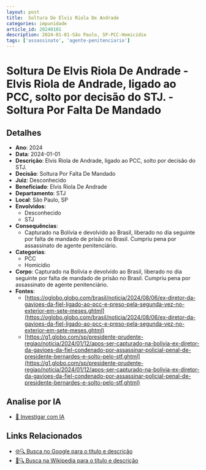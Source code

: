 ```yaml
---
layout: post
title:  Soltura De Elvis Riola De Andrade
categories: impunidade
article_id: 20240101
description: 2024-01-01-São Paulo, SP-PCC-Homicídio
tags: ['assassinato', 'agente-penitenciario']
---
```


# Soltura De Elvis Riola De Andrade - Elvis Riola de Andrade, ligado ao PCC, solto por decisão do STJ. - Soltura Por Falta De Mandado

## Detalhes
- **Ano**: 2024
- **Data**: 2024-01-01
- **Descrição**: Elvis Riola de Andrade, ligado ao PCC, solto por decisão do STJ.
- **Decisão**: Soltura Por Falta De Mandado
- **Juiz**: Desconhecido
- **Beneficiado**: Elvis Riola De Andrade
- **Departamento**: STJ
- **Local**: São Paulo, SP
- **Envolvidos**:
  - Desconhecido
  - STJ
- **Consequências**:
  - Capturado na Bolívia e devolvido ao Brasil, liberado no dia seguinte por falta de mandado de prisão no Brasil. Cumpriu pena por assassinato de agente penitenciário.
- **Categorias**:
  - PCC
  - Homicídio
- **Corpo**: Capturado na Bolívia e devolvido ao Brasil, liberado no dia seguinte por falta de mandado de prisão no Brasil. Cumpriu pena por assassinato de agente penitenciário.
- **Fontes**:
  - [https://oglobo.globo.com/brasil/noticia/2024/08/06/ex-diretor-da-gavioes-da-fiel-ligado-ao-pcc-e-preso-pela-segunda-vez-no-exterior-em-sete-meses.ghtml](https://oglobo.globo.com/brasil/noticia/2024/08/06/ex-diretor-da-gavioes-da-fiel-ligado-ao-pcc-e-preso-pela-segunda-vez-no-exterior-em-sete-meses.ghtml)
  - [https://g1.globo.com/sp/presidente-prudente-regiao/noticia/2024/01/12/apos-ser-capturado-na-bolivia-ex-diretor-da-gavioes-da-fiel-condenado-por-assassinar-policial-penal-de-presidente-bernardes-e-solto-pelo-stf.ghtml](https://g1.globo.com/sp/presidente-prudente-regiao/noticia/2024/01/12/apos-ser-capturado-na-bolivia-ex-diretor-da-gavioes-da-fiel-condenado-por-assassinar-policial-penal-de-presidente-bernardes-e-solto-pelo-stf.ghtml)

## Analise por IA
- [🤖 Investigar com IA](https://www.perplexity.ai/search?q=%22decis%C3%B5es%20judiciais%20Brasil%22%20Soltura%20De%20Elvis%20Riola%20De%20Andrade%20Elvis%20Riola%20de%20Andrade%2C%20ligado%20ao%20PCC%2C%20solto%20por%20decis%C3%A3o%20do%20STJ.%20S%C3%A3o%20Paulo%2C%20SP%202024-01-01%20Desconhecido%20Elvis%20Riola%20De%20Andrade)

## Links Relacionados
- [🌐🔍 Busca no Google para o título e descrição](https://www.google.com/search?q=%22decis%C3%B5es%20judiciais%20Brasil%22%20Soltura%20De%20Elvis%20Riola%20De%20Andrade%20Elvis%20Riola%20de%20Andrade%2C%20ligado%20ao%20PCC%2C%20solto%20por%20decis%C3%A3o%20do%20STJ.%20S%C3%A3o%20Paulo%2C%20SP%202024-01-01%20Desconhecido%20Elvis%20Riola%20De%20Andrade)
- [📖🔍 Busca na Wikipedia para o título e descrição](https://pt.wikipedia.org/w/index.php?search=%22decis%C3%B5es%20judiciais%20Brasil%22%20Soltura%20De%20Elvis%20Riola%20De%20Andrade%20Elvis%20Riola%20de%20Andrade%2C%20ligado%20ao%20PCC%2C%20solto%20por%20decis%C3%A3o%20do%20STJ.%20S%C3%A3o%20Paulo%2C%20SP%202024-01-01%20Desconhecido%20Elvis%20Riola%20De%20Andrade)

